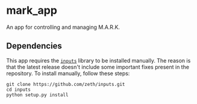 # mark_app

An app for controlling and managing M.A.R.K.

## Dependencies

This app requires the [`inputs`](https://github.com/zeth/inputs) library to be installed manually. The reason is that the latest release doesn't include some important fixes present in the repository. To install manually, follow these steps:

```
git clone https://github.com/zeth/inputs.git
cd inputs
python setup.py install
```

